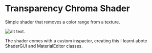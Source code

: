 # Transparency Chroma Shader

Simple shader that removes a color range from a texture.  

![alt text](Assets/ReadMeImages/TransChromaOff.jpg?raw=true).



The shader comes with a custom inspactor, creating this I learnt abote ShaderGUI and MaterialEditor classes.
